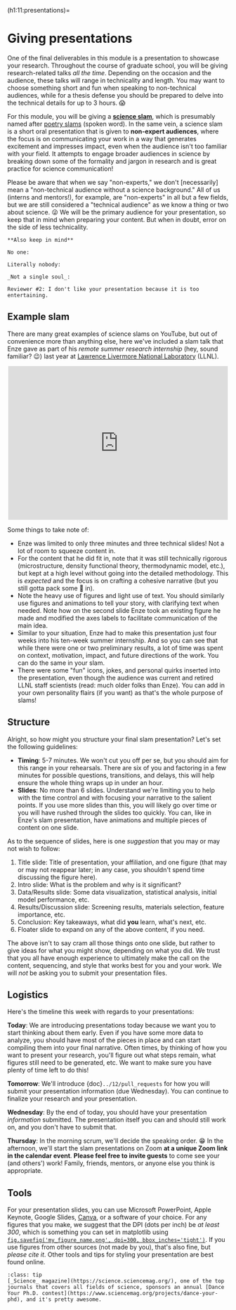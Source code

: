(h1:11:presentations)=
# Giving presentations

One of the final deliverables in this module is a presentation to showcase your research.
Throughout the course of graduate school, you will be giving research-related talks _all the time_.
Depending on the occasion and the audience, these talks will range in technicality and length.
You may want to choose something short and fun when speaking to non-technical audiences, while for a thesis defense you should be prepared to delve into the technical details for up to 3 hours. 😱

For this module, you will be giving a [**science slam**](https://en.wikipedia.org/wiki/Science_slam), which is presumably named after [poetry slams](https://en.wikipedia.org/wiki/Poetry_slam) (spoken word).
In the same vein, a science slam is a short oral presentation that is given to **non-expert audiences**, where the focus is on communicating your work in a way that generates excitement and impresses impact, even when the audience isn't too familiar with your field.
It attempts to engage broader audiences in science by breaking down some of the formality and jargon in research and is great practice for science communication!

Please be aware that when we say "non-experts," we don't [necessarily] mean a "non-technical audience without a science background."
All of us (interns and mentors!), for example, are "non-experts" in all but a few fields, but we are still considered a "technical audience" as we know a thing or two about science. 😜
We will be the primary audience for your presentation, so keep that in mind when preparing your content.
But when in doubt, error on the side of less technicality.

```{margin}
**Also keep in mind**

No one:

Literally nobody: 

_Not a single soul_:

Reviewer #2: I don't like your presentation because it is too entertaining.
```



## Example slam

There are many great examples of science slams on YouTube, but out of convenience more than anything else, here we've included a slam talk that Enze gave as part of his _remote summer research internship_ (hey, sound familiar? 😉) last year at [Lawrence Livermore National Laboratory](https://www.llnl.gov/) (LLNL).

<div align="center">
    <iframe width="500" height="350" src="https://www.youtube.com/embed/0VJRdJ6JF3o" title="YouTube video player" frameborder="0" allow="accelerometer; autoplay; clipboard-write; encrypted-media; gyroscope; picture-in-picture" allowfullscreen></iframe>
</div>

Some things to take note of:

- Enze was limited to only three minutes and three technical slides!
Not a lot of room to squeeze content in.
- For the content that he did fit in, note that it was still technically rigorous (microstructure, density functional theory, thermodynamic model, etc.), but kept at a high level without going into the detailed methodology.
This is _expected_ and the focus is on crafting a cohesive narrative (but you still gotta pack some 🥩 in).
- Note the heavy use of figures and light use of text.
You should similarly use figures and animations to tell your story, with clarifying text when needed.
Note how on the second slide Enze took an existing figure he made and modified the axes labels to facilitate communication of the main idea.
- Similar to your situation, Enze had to make this presentation just four weeks into his ten-week summer internship.
And so you can see that while there were one or two preliminary results, a lot of time was spent on context, motivation, impact, and future directions of the work.
You can do the same in your slam.
- There were some "fun" icons, jokes, and personal quirks inserted into the presentation, even though the audience was current and retired LLNL staff scientists (read: much older folks than Enze).
You can add in your own personality flairs (if you want) as that's the whole purpose of slams!



<!-- ```{sidebar} Tips for effective presentations
<iframe src="https://docs.google.com/presentation/d/e/2PACX-1vQ4HIOq1EvZ3UUxGYc4UgryLwcmvBArR44Z7_mBgRF1moP6MK8xdYSmpsm-Dq3oluI46nUZr0UAlk-R/embed?start=false&loop=false&delayms=3000" frameborder="0" width="100%" height="300" allowfullscreen="true" mozallowfullscreen="true" webkitallowfullscreen="true"></iframe>
``` -->



## Structure

Alright, so how might you structure your final slam presentation?
Let's set the following guidelines:
- **Timing**: 5-7 minutes.
We won't cut you off per se, but you should aim for this range in your rehearsals.
There are six of you and factoring in a few minutes for possible questions, transitions, and delays, this will help ensure the whole thing wraps up in under an hour.
- **Slides**: No more than 6 slides.
Understand we're limiting you to help with the time control and with focusing your narrative to the salient points.
If you use more slides than this, you will likely go over time or you will have rushed through the slides too quickly.
You can, like in Enze's slam presentation, have animations and multiple pieces of content on one slide.

As to the sequence of slides, here is one _suggestion_ that you may or may not wish to follow:
1. Title slide: Title of presentation, your affiliation, and one figure (that may or may not reappear later; in any case, you shouldn't spend time discussing the figure here).
1. Intro slide: What is the problem and why is it significant?
1. Data/Results slide: Some data visualization, statistical analysis, initial model performance, etc.
1. Results/Discussion slide: Screening results, materials selection, feature importance, etc.
1. Conclusion: Key takeaways, what did **you** learn, what's next, etc.
1. Floater slide to expand on any of the above content, if you need.

The above isn't to say cram all those things onto one slide, but rather to give ideas for what you might show, depending on what you did.
We trust that you all have enough experience to ultimately make the call on the content, sequencing, and style that works best for you and your work.
We will _not_ be asking you to submit your presentation files.



## Logistics

Here's the timeline this week with regards to your presentations:

**Today**: We are introducing presentations today because we want you to start thinking about them early.
Even if you have some more data to analyze, you should have most of the pieces in place and can start compiling them into your final narrative.
Often times, by thinking of how you want to present your research, you'll figure out what steps remain, what figures still need to be generated, etc.
We want to make sure you have plenty of time left to do this!

**Tomorrow**: We'll introduce {doc}`../12/pull_requests` for how you will submit your presentation information (due Wednesday).
You can continue to finalize your research and your presentation.

**Wednesday**: By the end of today, you should have your presentation _information_ submitted. 
The presentation itself you can and should still work on, and you don't have to submit that.

**Thursday**: In the morning scrum, we'll decide the speaking order. 😁
In the afternoon, we'll start the slam presentations on Zoom **at a unique Zoom link in the calendar event**.
**Please feel free to invite guests** to come see your (and others') work!
Family, friends, mentors, or anyone else you think is appropriate.



## Tools

For your presentation slides, you can use Microsoft PowerPoint, Apple Keynote, Google Slides, [Canva](https://www.canva.com/), or a software of your choice.
For any figures that you make, we suggest that the DPI (dots per inch) be _at least 300_, which is something you can set in matplotlib using [`fig.savefig('my_figure_name.png', dpi=300, bbox_inches='tight')`](https://matplotlib.org/stable/api/_as_gen/matplotlib.pyplot.savefig.html).
If you use figures from other sources (not made by you), that's also fine, but _please cite it_.
Other tools and tips for styling your presentation are best found online.



```{admonition} Did you know?
:class: tip
[_Science_ magazine](https://science.sciencemag.org/), one of the top journals that covers all fields of science, sponsors an annual [Dance Your Ph.D. contest](https://www.sciencemag.org/projects/dance-your-phd), and it's pretty awesome.
```

